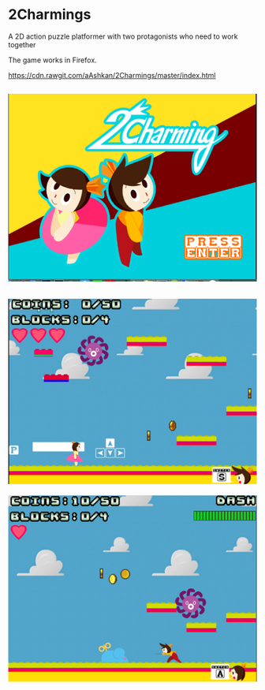 # 2Charmings
A 2D action puzzle platformer with two protagonists who need to work together

The game works in Firefox.

https://cdn.rawgit.com/aAshkan/2Charmings/master/index.html

![img1](Screenshot/1.png "Title Menu")
-------------------------------------------------
![img2](Screenshot/2.png "Girl")
-------------------------------------------------
![img3](Screenshot/3.png)
